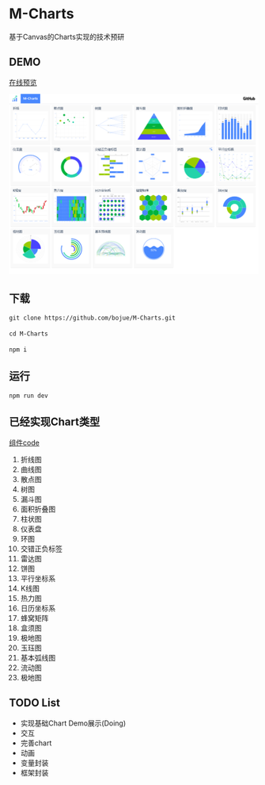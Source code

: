# M-Charts
基于Canvas的Charts实现的技术预研

## DEMO
[在线预览](https://bojue.github.io/M-Charts)

![Demo](src/assets/demo/demo.png)

## 下载

```
git clone https://github.com/bojue/M-Charts.git

cd M-Charts

npm i
```

## 运行

```
npm run dev

```

## 已经实现Chart类型

[组件code](https://github.com/bojue/M-Charts/tree/main/src/charts/shape)

1. 折线图
2. 曲线图
3. 散点图
4. 树图
5. 漏斗图
6. 面积折叠图
7. 柱状图
8. 仪表盘
9. 环图
10. 交错正负标签 
11. 雷达图
12. 饼图
13. 平行坐标系
14. K线图
15. 热力图 
16. 日历坐标系 
17. 蜂窝矩阵
18. 盒须图
19. 极地图 
20. 玉珏图
21. 基本弧线图
22. 流动图
23. 极地图
## TODO List 

- 实现基础Chart Demo展示(Doing) 
- 交互
- 完善chart
- 动画
- 变量封装
- 框架封装